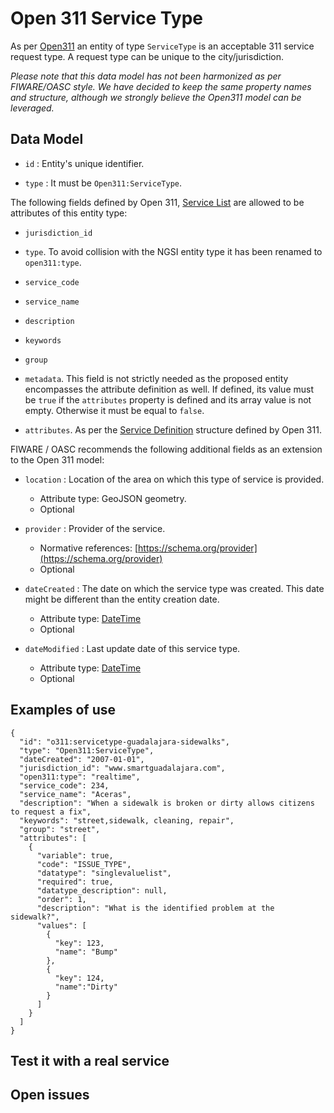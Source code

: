 # Open 311 Service Type

As per [Open311](http://wiki.open311.org/GeoReport_v2/#get-service-list) an entity of type
`ServiceType` is an acceptable 311 service request type. A request type can be unique to the city/jurisdiction.

*Please note that this data model has not been harmonized as per FIWARE/OASC style. We have decided to keep
the same property names and structure, although we strongly believe the Open311 model can be leveraged.*

## Data Model

+ `id` : Entity's unique identifier. 

+ `type` : It must be `Open311:ServiceType`.

The following fields defined by Open 311, [Service List](http://wiki.open311.org/GeoReport_v2/#get-service-list)
are allowed to be attributes of this entity type:

+ `jurisdiction_id`

+ `type`. To avoid collision with the NGSI entity type it has been renamed to `open311:type`. 

+ `service_code`

+ `service_name`

+ `description`

+ `keywords`

+ `group`

+ `metadata`. This field is not strictly needed as the proposed entity encompasses the attribute definition as well.
If defined, its value must be `true` if the `attributes` property is defined and its array value is not empty. Otherwise
it must be equal to `false`. 


+ `attributes`. As per the [Service Definition](http://wiki.open311.org/GeoReport_v2/#get-service-definition)
structure defined by Open 311. 


FIWARE / OASC recommends the following additional fields as an extension to the Open 311 model:

+ `location` :  Location of the area on which this type of service is provided. 
    + Attribute type: GeoJSON geometry. 
    + Optional 

+ `provider` :  Provider of the service.
    + Normative references: [https://schema.org/provider](https://schema.org/provider) 
    + Optional

+ `dateCreated` : The date on which the service type was created. This date might be different than the entity creation date.
    + Attribute type: [DateTime](https://schema.org/DateTime)
    + Optional

+ `dateModified` : Last update date of this service type.
    + Attribute type: [DateTime](https://schema.org/DateTime)
    + Optional

## Examples of use

    {
      "id": "o311:servicetype-guadalajara-sidewalks",
      "type": "Open311:ServiceType",
      "dateCreated": "2007-01-01",
      "jurisdiction_id": "www.smartguadalajara.com",
      "open311:type": "realtime",
      "service_code": 234,
      "service_name": "Aceras",
      "description": "When a sidewalk is broken or dirty allows citizens to request a fix",
      "keywords": "street,sidewalk, cleaning, repair",
      "group": "street",
      "attributes": [
        {
          "variable": true,
          "code": "ISSUE_TYPE",
          "datatype": "singlevaluelist",
          "required": true,
          "datatype_description": null,
          "order": 1,
          "description": "What is the identified problem at the sidewalk?",
          "values": [
            {
              "key": 123,
              "name": "Bump"
            },
            {
              "key": 124,
              "name":"Dirty"
            }
          ]
        }
      ]
    }


## Test it with a real service

## Open issues

